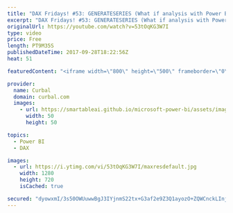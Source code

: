 ```yaml
---
title: "DAX Fridays! #53: GENERATESERIES (What if analysis with Power BI)"
excerpt: "DAX Fridays! #53: GENERATESERIES (What if analysis with Power BI) In this video we will through the GENERATESERIES function in DAX. This function is useful to create a serie of numbers between two digits or to carry out a what-if analysis.  Link to download:  https://curbal.com/blog/glossary/generateseries-dax"
originalUrl: https://youtube.com/watch?v=53tOqKG3W7I
type: video
price: Free
length: PT9M35S
publishedDateTime: 2017-09-28T18:22:56Z
heat: 51

featuredContent: "<iframe width=\"800\" height=\"500\" frameborder=\"0\" src=\"https://www.youtube.com/embed/53tOqKG3W7I\" allow=\"accelerometer; autoplay; encrypted-media; gyroscope; picture-in-picture\" allowfullscreen></iframe>"

provider:
  name: Curbal
  domain: curbal.com
  images:
    - url: https://smartableai.github.io/microsoft-power-bi/assets/images/organizations/curbal.com-50x50.jpg
      width: 50
      height: 50

topics:
  - Power BI
  - DAX

images:
  - url: https://i.ytimg.com/vi/53tOqKG3W7I/maxresdefault.jpg
    width: 1280
    height: 720
    isCached: true

secured: "dyowxmI/3s50OWUuwwBgJ3IYjnmS22tx+G3af2e9Z3Q1ayozO+ZQWCnckLInjt4DP8wElsmVE/BDabl7tH6rRoSYeRGVM/E7zdC2YxycTfWzF1KgiQ8GmIEFSrHh92O6FctuetGs2oChWFA6WnYWoixDhETR0aD/3uagOW/psIOGVOsvS/ZyPA2GJem+gLaOHZCbcvzaXLtLM3S5oa5YMYrvjYQt430Ng6XjErH9vpJjECad693y+rnUq2fpDhrLNyC+F377A4fhJCDuttJ3D9C8SNX9nZ0YNTzO0eXnP+irg/H5h+H44ydStg+E4rpeh7M6JYJLn80XzgXTbEa6uh4Z251AnbPi7cwyALj94iyKHjnncRGuHBEbI8d5DOVMmt+YHWP3NmRYaCivbFGGgaYfriDOKBLUDzkZm8tRl6M=;izY8iJs1PT0pLlBCBOURPA=="
---
```



